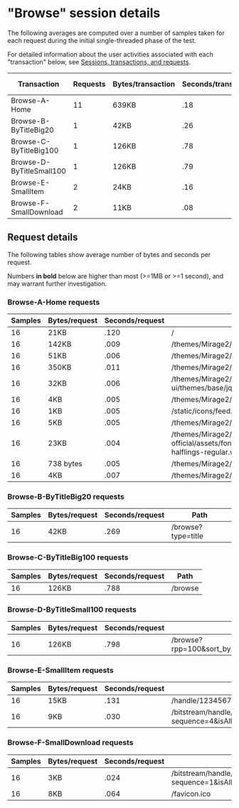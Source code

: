 # "Browse" session details

The following averages are computed over a number of samples taken for each request during
the initial single-threaded phase of the test.

For detailed information about the user activities associated with each "transaction" below,
see [Sessions, transactions, and requests](../../../doc/sessions).

Transaction | Requests | Bytes/transaction | Seconds/transaction | Request details
-|-|-|-|-
Browse-A-Home | 11 | 639KB | .18 | [See below](#browse-a-home-requests)
Browse-B-ByTitleBig20 | 1 | 42KB | .26 | [See below](#browse-b-bytitlebig20-requests)
Browse-C-ByTitleBig100 | 1 | 126KB | .78 | [See below](#browse-c-bytitlebig100-requests)
Browse-D-ByTitleSmall100 | 1 | 126KB | .79 | [See below](#browse-d-bytitlesmall100-requests)
Browse-E-SmallItem | 2 | 24KB | .16 | [See below](#browse-e-smallitem-requests)
Browse-F-SmallDownload | 2 | 11KB | .08 | [See below](#browse-f-smalldownload-requests)

## Request details

The following tables show average number of bytes and seconds per request.

Numbers **in bold** below are higher than most (>=1MB or >=1 second), and may warrant further investigation.


### Browse-A-Home requests

Samples | Bytes/request | Seconds/request | Path
-|-|-|-
16 | 21KB | .120 | / |
16 | 142KB | .009 | /themes/Mirage2/styles/main.css |
16 | 51KB | .006 | /themes/Mirage2/vendor/modernizr/modernizr.js |
16 | 350KB | .011 | /themes/Mirage2/scripts/theme.js |
16 | 32KB | .006 | /themes/Mirage2/vendor/jquery-ui/themes/base/jquery-ui.css |
16 | 4KB | .005 | /themes/Mirage2/images/DSpace-logo-line.svg |
16 | 1KB | .005 | /static/icons/feed.png |
16 | 5KB | .005 | /themes/Mirage2/images/@mirelogo-small.png |
16 | 23KB | .004 | /themes/Mirage2/vendor/bootstrap-sass-official/assets/fonts/bootstrap/glyphicons-halflings-regular.woff |
16 | 738 bytes | .005 | /themes/Mirage2/images/favicon.ico |
16 | 4KB | .007 | /themes/Mirage2/images/apple-touch-icon.png |

### Browse-B-ByTitleBig20 requests

Samples | Bytes/request | Seconds/request | Path
-|-|-|-
16 | 42KB | .269 | /browse?type=title |

### Browse-C-ByTitleBig100 requests

Samples | Bytes/request | Seconds/request | Path
-|-|-|-
16 | 126KB | .788 | /browse |

### Browse-D-ByTitleSmall100 requests

Samples | Bytes/request | Seconds/request | Path
-|-|-|-
16 | 126KB | .798 | /browse?rpp=100&sort_by=1&type=title&etal=-1&starts_with=S&order=ASC |

### Browse-E-SmallItem requests

Samples | Bytes/request | Seconds/request | Path
-|-|-|-
16 | 15KB | .131 | /handle/123456789/31570 |
16 | 9KB | .030 | /bitstream/handle/123456789/31570/text.pdf.jpg?sequence=4&isAllowed=y |

### Browse-F-SmallDownload requests

Samples | Bytes/request | Seconds/request | Path
-|-|-|-
16 | 3KB | .024 | /bitstream/handle/123456789/31570/text.pdf?sequence=1&isAllowed=y |
16 | 8KB | .064 | /favicon.ico |

